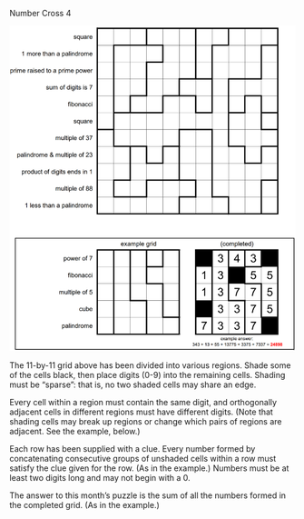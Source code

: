 Number Cross 4

![image](problem.png)

The 11-by-11 grid above has been divided into various regions. Shade some of the cells black, then place digits (0-9) into the remaining cells. Shading must be “sparse”: that is, no two shaded cells may share an edge.

Every cell within a region must contain the same digit, and orthogonally adjacent cells in different regions must have different digits. (Note that shading cells may break up regions or change which pairs of regions are adjacent. See the example, below.)

Each row has been supplied with a clue. Every number formed by concatenating consecutive groups of unshaded cells within a row must satisfy the clue given for the row. (As in the example.) Numbers must be at least two digits long and may not begin with a 0.

The answer to this month’s puzzle is the sum of all the numbers formed in the completed grid. (As in the example.)

